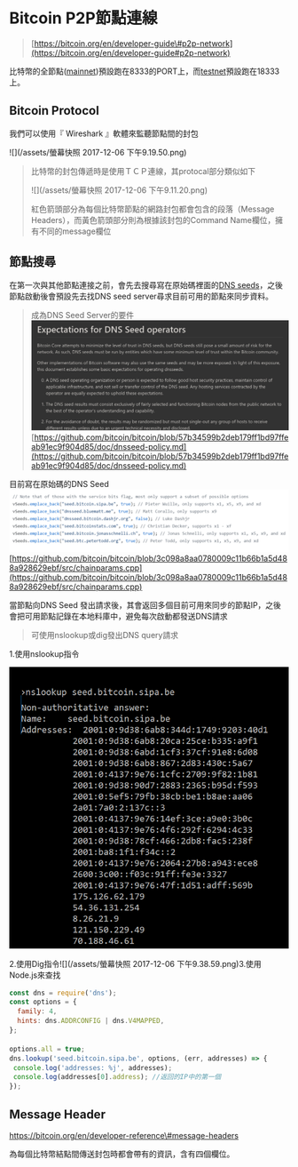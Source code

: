 # Bitcoin P2P節點連線

> [https://bitcoin.org/en/developer-guide\#p2p-network](https://bitcoin.org/en/developer-guide#p2p-network)

比特幣的全節點\([mainnet](https://www.gitbook.com/book/easonwang01/e/edit#)\)預設跑在8333的PORT上，而[testnet](https://www.gitbook.com/book/easonwang01/e/edit#)預設跑在18333上。

## Bitcoin Protocol

我們可以使用『 Wireshark 』軟體來監聽節點間的封包

![](/assets/螢幕快照 2017-12-06 下午9.19.50.png)

> 比特幣的封包傳遞時是使用ＴＣＰ連線，其protocal部分類似如下
>
> ![](/assets/螢幕快照 2017-12-06 下午9.11.20.png)
>
> 紅色箭頭部分為每個比特幣節點的網路封包都會包含的段落（Message Headers），而黃色箭頭部分則為根據該封包的Command Name欄位，擁有不同的message欄位

## 節點搜尋

在第一次與其他節點連接之前，會先去搜尋寫在原始碼裡面的[DNS seeds](https://bitcoin.org/en/glossary/dns-seed)，之後節點啟動後會預設先去找DNS seed server尋求目前可用的節點來同步資料。

> 成為DNS Seed Server的要件![](/assets/234.png)[https://github.com/bitcoin/bitcoin/blob/57b34599b2deb179ff1bd97ffeab91ec9f904d85/doc/dnsseed-policy.md](https://github.com/bitcoin/bitcoin/blob/57b34599b2deb179ff1bd97ffeab91ec9f904d85/doc/dnsseed-policy.md)

目前寫在原始碼的DNS Seed![](/assets/9876.png)[https://github.com/bitcoin/bitcoin/blob/3c098a8aa0780009c11b66b1a5d488a928629ebf/src/chainparams.cpp](https://github.com/bitcoin/bitcoin/blob/3c098a8aa0780009c11b66b1a5d488a928629ebf/src/chainparams.cpp)

當節點向DNS Seed 發出請求後，其會返回多個目前可用來同步的節點IP，之後會把可用節點記錄在本地料庫中，避免每次啟動都發送DNS請求

> 可使用nslookup或dig發出DNS query請求

1.使用nslookup指令

![](/assets/98798.png)

2.使用Dig指令![](/assets/螢幕快照 2017-12-06 下午9.38.59.png)3.使用Node.js來查找

```js
const dns = require('dns');
const options = {
  family: 4,
  hints: dns.ADDRCONFIG | dns.V4MAPPED,
};

options.all = true;
dns.lookup('seed.bitcoin.sipa.be', options, (err, addresses) => {
 console.log('addresses: %j', addresses);
 console.log(addresses[0].address); //返回的IP中的第一個
});
```



## Message Header

https://bitcoin.org/en/developer-reference\#message-headers

為每個比特幣結點間傳送封包時都會帶有的資訊，含有四個欄位。



